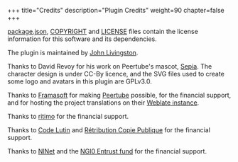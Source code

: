 +++
title="Credits"
description="Plugin Credits"
weight=90
chapter=false
+++

[package.json](https://github.com/JohnXLivingston/peertube-plugin-livechat/blob/main/package.json),
[COPYRIGHT](https://github.com/JohnXLivingston/peertube-plugin-livechat/blob/main/COPYRIGHT.md)
and [LICENSE](https://github.com/JohnXLivingston/peertube-plugin-livechat/blob/main/LICENSE)
files contain the license information for this software and its dependencies.

The plugin is maintained by [John Livingston](https://www.john-livingston.fr/).

Thanks to David Revoy for his work on Peertube's mascot, [Sepia](https://www.davidrevoy.com/index.php?tag/peertube).
The character design is under CC-By licence, and the SVG files used to create some logo and avatars in this plugin are GPLv3.0.

Thanks to [Framasoft](https://framasoft.org) for making [Peertube](https://joinpeertube.org/) possible, for the financial support, and for hosting the project translations on their [Weblate instance](https://weblate.framasoft.org).

Thanks to [ritimo](https://www.ritimo.org/) for the financial support.

Thanks to [Code Lutin](https://www.codelutin.com/) and [Rétribution Copie Publique](https://copiepublique.fr/) for the financial support.

Thanks to [NlNet](https://nlnet.nl/) and the [NGI0 Entrust fund](https://nlnet.nl/entrust/) for the financial support.
